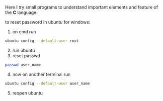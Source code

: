 Here I try small programs to understand important elements and feature of the **C** language.

to reset password in ubuntu for windows:

1) on cmd run
```bash
ubuntu config --default-user root
``` 
2) run ubuntu
3) reset passwd
```bash
passwd user_name
```
4) now on another terminal run
```bash
ubuntu config --default-user user_name
```
5) reopen ubuntu
